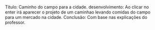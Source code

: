 Título: Caminho do campo para a cidade.
desenvolvimento: Ao clicar no enter irá aparecer o projeto de um caminhao levando comidas do campo para um mercado na cidade. 
Conclusão: Com base nas explicações do professor.
